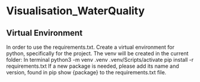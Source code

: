 # Visualisation_WaterQuality
## Virtual Environment
In order to use the requirements.txt. Create a virtual environment for python, specifically for the project. The venv will be created in the current folder:
In terminal 
    python3 -m venv .venv
    .venv/Scripts/activate
    pip install -r requirements.txt
If a new package is needed, please add its name and version, found in pip show {package} to the requirements.txt file.